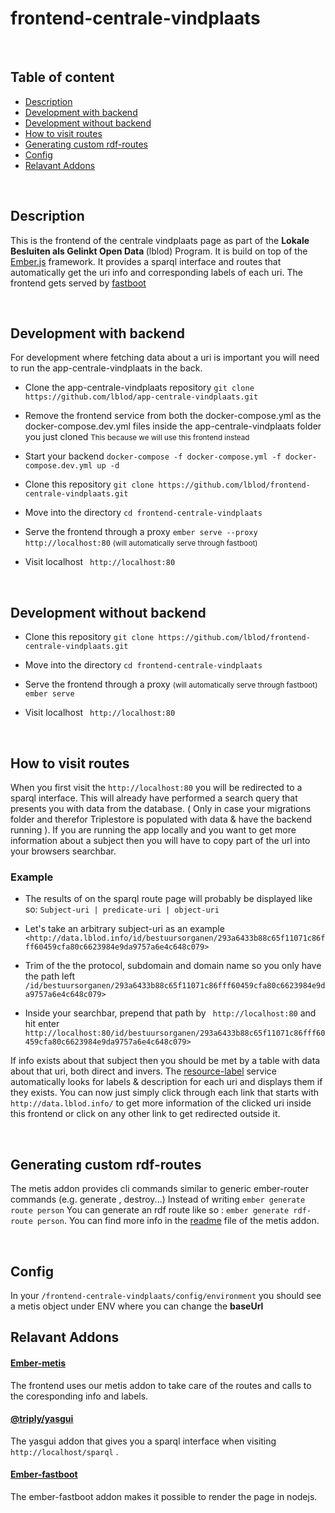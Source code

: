 
# frontend-centrale-vindplaats

  <br>

## Table of content

	
* [Description](#description)
* [Development with backend](#development-with-backend)
* [Development without backend](#development-without-backend)
* [How to visit routes](#how-to-visit-routes)
* [Generating custom rdf-routes](#generating-custom-rdf-routes)
* [Config](#config)
* [Relavant Addons](#relavant-addons)
<br>

## Description

This is the frontend of the centrale vindplaats page as part of the <b> Lokale Besluiten als Gelinkt Open Data </b>  (lblod) Program. It is build on top of the [Ember.js](https://emberjs.com/) framework. It provides a sparql interface and routes that automatically get the uri info and corresponding labels of each uri. The frontend gets served by [fastboot](https://ember-fastboot.com/)

<br>

## Development with backend

For development where fetching data about a uri is important you will need to run the app-centrale-vindplaats in the back.

* Clone the app-centrale-vindplaats repository
``` git clone https://github.com/lblod/app-centrale-vindplaats.git ```

* Remove the frontend service from both the docker-compose.yml as the docker-compose.dev.yml files inside the app-centrale-vindplaats folder you just cloned 
<small> This because we will use this frontend instead </small>

* Start your backend 
```docker-compose -f docker-compose.yml -f docker-compose.dev.yml up -d```

* Clone this repository
``` git clone https://github.com/lblod/frontend-centrale-vindplaats.git ```

*  Move into the directory 
``` cd frontend-centrale-vindplaats ```

* Serve the frontend through a proxy 
``` ember serve --proxy http://localhost:80 ``` <small> (will automatically serve through fastboot)</small>

* Visit localhost
``` http://localhost:80```

<br>

## Development without backend

* Clone this repository
``` git clone https://github.com/lblod/frontend-centrale-vindplaats.git ```

*  Move into the directory 
``` cd frontend-centrale-vindplaats ```

* Serve the frontend through a proxy <small> (will automatically serve through fastboot)</small>
``` ember serve ```

* Visit localhost
``` http://localhost:80```

<br>

## How to visit routes

When you first visit the `http://localhost:80` you will be redirected to a sparql interface. This will already have performed a search query that presents you with data from the database. ( Only in case your migrations folder and therefor Triplestore is populated with data & have the backend running ). If you are running the app locally and you want to get more information about a subject then you will have to copy part of the url into your browsers searchbar.

### Example

 * The results of on the sparql route page will probably be displayed like so:
   ```Subject-uri | predicate-uri | object-uri```

 * Let's take an arbitrary subject-uri as an example 
```<http://data.lblod.info/id/bestuursorganen/293a6433b88c65f11071c86fff60459cfa80c6623984e9da9757a6e4c648c079>```

 * Trim of the the protocol, subdomain and domain name so you only have the path left
    ```/id/bestuursorganen/293a6433b88c65f11071c86fff60459cfa80c6623984e9da9757a6e4c648c079>```
    
 *  Inside your searchbar, prepend that path by ``` http://localhost:80``` and hit enter
     ```http://localhost:80/id/bestuursorganen/293a6433b88c65f11071c86fff60459cfa80c6623984e9da9757a6e4c648c079>```

 If info exists about that subject then you should be met by a table with data about that uri, both direct and invers. The [resource-label](https://github.com/lblod/resource-label-service) service automatically looks for labels & description for each uri and displays them if they exists. You can now just simply click through each link that starts with ```http://data.lblod.info/``` to get more information of the clicked uri inside this frontend or click on any other link to get redirected outside it. 

<br>

## Generating custom rdf-routes
The metis addon provides cli commands similar to generic ember-router commands (e.g. generate , destroy...)
Instead of writing ``` ember generate route person ``` You can generate an rdf route like so : ``` ember generate rdf-route person ```. You can find more info in the [readme](https://github.com/redpencilio/ember-metis) file of the metis addon.

<br>

## Config

In your ``` /frontend-centrale-vindplaats/config/environment ``` you should see a metis object under ENV where you can change the <b> baseUrl </b>

## Relavant Addons

#### [Ember-metis](https://github.com/lblod/app-centrale-vindplaats#ember-metis)

The frontend uses our  metis  addon to take care of the routes and calls to the coresponding info and labels.

#### [@triply/yasgui](https://github.com/TriplyDB/yasgui)

The  yasgui  addon that gives you a sparql interface when visiting  `http://localhost/sparql`  .

#### [Ember-fastboot](https://github.com/lblod/app-centrale-vindplaats#ember-fastboot)

The ember-fastboot addon makes it possible to render the page in nodejs. 




